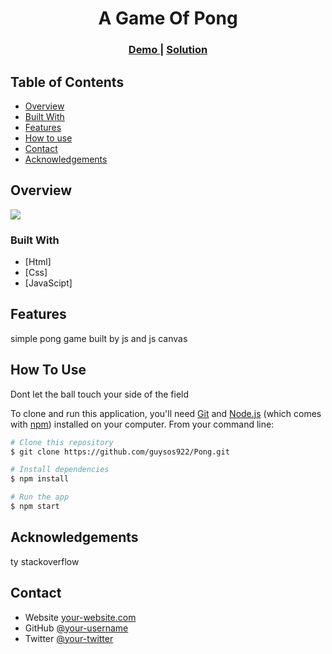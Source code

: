 <h1 align="center">A Game Of Pong</h1>


<div align="center">
  <h3>
    <a href="https://pong-24vv.onrender.com/">
      Demo
    </a>
    <span> | </span>
    <a href="https://github.com/guysos922/Pong.git">
      Solution
    </a>
  </h3>
</div>

<!-- TABLE OF CONTENTS -->

## Table of Contents

- [Overview](#overview)
- [Built With](#built-with)
- [Features](#features)
- [How to use](#how-to-use)
- [Contact](#contact)
- [Acknowledgements](#acknowledgements)

<!-- OVERVIEW -->

## Overview

![](Pong.gif)


### Built With

- [Html]
- [Css]
- [JavaScipt]

## Features

simple pong game built by js and js canvas


## How To Use

Dont let the ball touch your side of the field

To clone and run this application, you'll need [Git](https://git-scm.com) and [Node.js](https://nodejs.org/en/download/) (which comes with [npm](http://npmjs.com)) installed on your computer. From your command line:

```bash
# Clone this repository
$ git clone https://github.com/guysos922/Pong.git

# Install dependencies
$ npm install

# Run the app
$ npm start
```

## Acknowledgements

ty stackoverflow

## Contact

- Website [your-website.com]()
- GitHub [@your-username](https://github.com/guysos922)
- Twitter [@your-twitter]()
